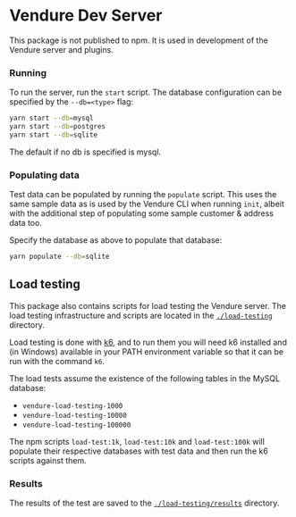 # Vendure Dev Server

This package is not published to npm. It is used in development of the Vendure server and plugins.

### Running

To run the server, run the `start` script. The database configuration can be specified by the `--db=<type>` flag:

```bash
yarn start --db=mysql
yarn start --db=postgres
yarn start --db=sqlite
```

The default if no db is specified is mysql.

### Populating data

Test data can be populated by running the `populate` script. This uses the same sample data as is used by the Vendure CLI when running `init`, albeit with the additional step of populating some sample customer & address data too.

Specify the database as above to populate that database:

```bash
yarn populate --db=sqlite
```

## Load testing

This package also contains scripts for load testing the Vendure server. The load testing infrastructure and scripts are located in the [`./load-testing`](./load-testing) directory.

Load testing is done with [k6](https://docs.k6.io/), and to run them you will need k6 installed and (in Windows) available in your PATH environment variable so that it can be run with the command `k6`.

The load tests assume the existence of the following tables in the MySQL database:

* `vendure-load-testing-1000`
* `vendure-load-testing-10000`
* `vendure-load-testing-100000`

The npm scripts `load-test:1k`, `load-test:10k` and `load-test:100k` will populate their respective databases with test data and then run the k6 scripts against them.

### Results

The results of the test are saved to the [`./load-testing/results`](./load-testing/results) directory.


